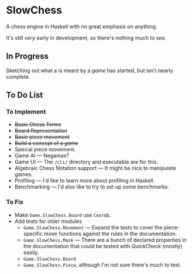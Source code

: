 SlowChess
=========

A chess engine in Haskell with no great emphasis on anything.

It's still *very* early in development, so there's nothing much to see.

In Progress
-----------

Sketching out what a is meant by a *game* has started, but isn't nearly complete.

To Do List
----------

### To Implement

* ~~Basic Chess Terms~~
* ~~Board Representation~~
* ~~Basic piece movement~~
* ~~Build a concept of a *game*~~
* Special piece movement.
* Game AI — Negamax?
* Game UI — The `/cli/` directory and executable are for this.
* Algebraic Chess Notation support — It might be nice to manipulate games.
* Profiling — I'd like to learn more about profiling in Haskell.
* Benchmarking — I'd also like to try to set up some benchmarks.

### To Fix

* Make `Game.SlowChess.Board` use `Coord`s.
* Add tests for older modules
    * `Game.SlowChess.Movement` — Expand the tests to cover the piece-specific
      move functions against the rules in the documentation.
    * `Game.SlowChess.Mask` — There are a bunch of declared properties in the
       documentation that could be tested with QuickCheck (mostly) easily.
    * `Game.SlowChess.Board`
    * `Game.SlowChess.Piece`, although I'm not sure there's much to test.
